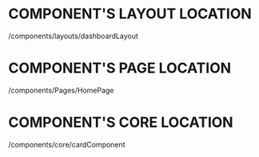 # COMPONENT'S LAYOUT LOCATION
/components/layouts/dashboardLayout
# COMPONENT'S PAGE LOCATION
/components/Pages/HomePage
# COMPONENT'S CORE LOCATION
/components/core/cardComponent
